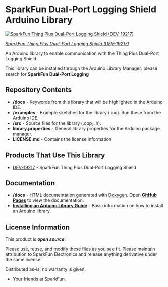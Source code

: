 # SparkFun Dual-Port Logging Shield Arduino Library

[![SparkFun Thing Plus Dual-Port Logging Shield (DEV-19217)](https://cdn.sparkfun.com/assets/parts/1/8/8/4/1/19217-SparkFun_Thing_Plus_Dual-Port_Logging_Shield-01a.jpg)](https://www.sparkfun.com/products/19217)

[*SparkFun Thing Plus Dual-Port Logging Shield (DEV-19217)*](https://www.sparkfun.com/products/19217)

An Arduino library to enable communication with the Thing Plus Dual-Port Logging Shield.

This library can be installed through the Arduino Library Manager: please search for **SparkFun Dual-Port Logging**

## Repository Contents

- **/docs** - Keywords from this library that will be highlighted in the Arduino IDE.
- **/examples** - Example sketches for the library (.ino). Run these from the Arduino IDE.
- **/src** - Source files for the library (.cpp, .h).
- **library.properties** - General library properties for the Arduino package manager.
- **LICENSE.md** - Contains the license information

## Products That Use This Library

- [DEV-19217](https://www.sparkfun.com/products/19217) - SparkFun Thing Plus Dual-Port Logging Shield

## Documentation

- **/docs** - HTML documentation generated with [Doxygen](https://www.doxygen.nl/index.html). Open [**GitHub Pages**](https://sparkfun.github.io/SparkFun_Dual-Port_Logging_Shield_Arduino_Library/) to view the documentation.
- **[Installing an Arduino Library Guide](https://learn.sparkfun.com/tutorials/installing-an-arduino-library)** - Basic information on how to install an Arduino library.

## License Information

This product is _**open source**_!

Please use, reuse, and modify these files as you see fit. Please maintain attribution to SparkFun Electronics and release anything derivative under the same license.

Distributed as-is; no warranty is given.

- Your friends at SparkFun.
